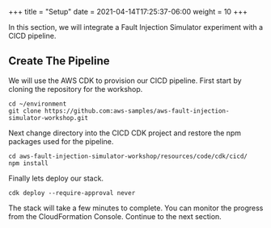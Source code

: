 +++
title = "Setup"
date =  2021-04-14T17:25:37-06:00
weight = 10
+++

In this section, we will integrate a Fault Injection Simulator experiment with a CICD pipeline.

## Create The Pipeline

We will use the AWS CDK to provision our CICD pipeline.
First start by cloning the repository for the workshop.

```
cd ~/environment
git clone https://github.com:aws-samples/aws-fault-injection-simulator-workshop.git
```

Next change directory into the CICD CDK project and restore the npm packages used for the pipeline.

```
cd aws-fault-injection-simulator-workshop/resources/code/cdk/cicd/
npm install
```

Finally lets deploy our stack.

```
cdk deploy --require-approval never
```

The stack will take a few minutes to complete. 
You can monitor the progress from the CloudFormation Console. 
Continue to the next section.